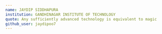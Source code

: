 ```yaml
---
name: JAYDIP SIDDHAPURA
institution: GANDHINAGAR INSTITUTE OF TECHNOLOGY
quote: Any sufficiently advanced technology is equivalent to magic
github_user: jaydipoo7
---
```


